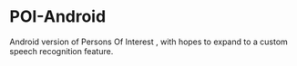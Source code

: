 # POI-Android
Android version of Persons Of Interest , with hopes to expand to a custom speech recognition feature.

